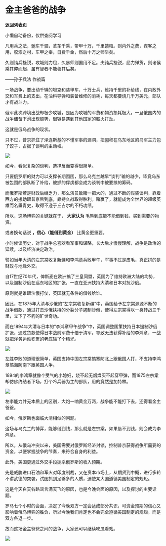 # 金主爸爸的战争

[**返回列表页**](/gzh/政事堂2019)

小懒自动备份，仅供查阅学习

凡用兵之法，驰车千驷，革车千乘，带甲十万，千里馈粮。则内外之费，宾客之用，胶漆之材，车甲之奉，日费千金，然后十万之师举矣。

  

久则钝兵挫锐，攻城则力屈，久暴师则国用不足。夫钝兵挫锐，屈力殚货，则诸侯乘其弊而起，虽有智者不能善其后矣。

——孙子兵法 作战篇  

  

一场战争，要出动千辆的坦克和装甲车，十万士兵，维持千里的补给线，在内政外交和军费上的支出，在油料导弹和装备维修的消耗，每天都要烧几千万美元，部队才有战斗力。  

  

俄军此次跨境出战却极少攻城，是因为攻城的军费和物资损耗极大，一旦俄国内的战争储备下滑出现颓势，很容易遇到其他国家的趁火打劫。  

  

这就是俄乌战争的现状。

  

只不过，普京抓住了泽连斯基的不懂军事的漏洞，把囤积在乌东地区的乌军主力包了饺子，占据了谈判的主动权。  

  

![](https://mmbiz.qpic.cn/mmbiz_png/rxhS23yu8cNaIh1HCXVvhBAFtk1zkJYUJDxtsicNDjs4Ww4QJvppMnTnzrda9TIzpcEJUib5ico5AdFqwUyNCnGvA/640?wx_fmt=png)

  

如今，看似复杂的谈判，选择反而变得很简单。  

  

只要俄罗斯的财力可以支撑长期围困，那么乌克兰越早“谈判”输的越少，毕竟乌东被包围的部队断了补给，被抓的俘虏都会成为谈判中被要挟的筹码。  

  

而俄罗斯若是财政后继乏力，那么演员敢赌一把大的，通过不断的假装谈判，靠着西方的援助跟普京熬到底，靠持久战取得胜利。赌赢了，就能成为全世界的超级英雄而名垂青史，取得不逊于丘吉尔的不朽功绩。

  

所以，这场博弈的关键就在于， **大家认为** 毛熊到底能不能借到钱，买到需要的物资。

  

或者换句话说 **，信心（能借到黄金）** 比黄金更重要。

  

小时候读历史，对于战争总喜欢看军事和谋略，长大后才慢慢理解，战争是政治的延续，以及经济决定政治。

  

譬如当年大清的左宗棠收复新疆和李鸿章兵败甲午，军事不过是皮毛，真正拼的是财政与地缘外交。

  

自17世纪70年代，俾斯麦在欧洲搞了三皇同盟，英国为了维持欧洲大陆的均势，以及遏制沙俄在远东地区的扩张，一直在亚洲扶持大清和日本对抗沙俄。

  

原则就是谁跟沙俄打仗，英国就无条件的借钱给谁。

  

因此，在1875年大清与沙俄的“左宗棠收复新疆”中，英国给予左宗棠源源不断的战争借款，通过打击沙俄扶持的分裂分子遏制沙俄，使得左宗棠得以一身转战三千里，立下了不朽的旷世奇功。

  

而在1894年大清与日本的“李鸿章甲午战争”中，英国调整国策扶持日本遏制沙俄扩张，通过贷款使得日本战前军费十倍于清军，导致无法获得补给的李鸿章，一战就把洋务运动积累的老底输了个精光。

  

![](https://mmbiz.qpic.cn/mmbiz_jpg/rxhS23yu8cNaIh1HCXVvhBAFtk1zkJYUJc5TOZaGiakIdC9qBI56gzPJbV3GOXcRqSYS9818fDzWzBplEjxE6IA/640?wx_fmt=jpeg)

  

左胜李败的道理很简单，英国支持中国左宗棠搞塞防北上跟俄国人打，不支持李鸿章搞海防南下跟英国人争。

  

1894的李鸿章就像个受气的小媳妇，烧不起无烟煤买不起穿甲弹，而1875左宗棠却仿佛终结者下场，打个冷兵器为主的部队，用的竟然是加特林。

  

![](https://mmbiz.qpic.cn/mmbiz_jpg/rxhS23yu8cNaIh1HCXVvhBAFtk1zkJYUAY3GeASPglRk7GQsaQg5h8PkAhjyy0LdFzM6nufqYnSwT8ibsbRcb2Q/640?wx_fmt=jpeg)

  

左李能力并无本质上的区别，大炮一响黄金万两，战争能不能打下去，还得看金主爸爸。

  

如今，俄罗斯也面临大清相似的问题。

  

这场与乌克兰的博弈，能够借到钱，那么就是左宗棠，如果借不到钱，则会成为李鸿章。  

  

所以，从俄乌冲突以来，美国需要对俄罗斯经济封锁，控制普京获得战争所需要的资金，以便掌握战争的节奏，来符合自身的利益。  

  

此外，美国更通过外交手段扼杀俄罗斯的收入预期。

  

先是威胁进口石油和军火对印度制裁，又在资本市场上，从期货到中概，进行多轮不讲武德的突袭，试图抓到足够多的人质，迫使某大国遵循美国制定的规矩。

  

这是今天白天各路谣言满天飞的原因，也是今晚会面的原因，以及探讨的主要话题。

  

罗马七个小时的会面，决定了今晚双方一定会达成部分共识，可资金预期的信心又影响着俄乌博弈的胜负，所以今晚我们肯定也不会完全遵循美国制定的规矩，而是双方各退一步。  

  

故而这场金主爸爸之间的战争，大家还可以继续吃瓜看戏。  

  

![](https://mmbiz.qpic.cn/mmbiz_png/rxhS23yu8cNaIh1HCXVvhBAFtk1zkJYUQic9k1dym10PriacvQeJu2ZXYNTGeticrNib8LdBjTc4eSZ7D5z1orvHxA/640?wx_fmt=png)

  

